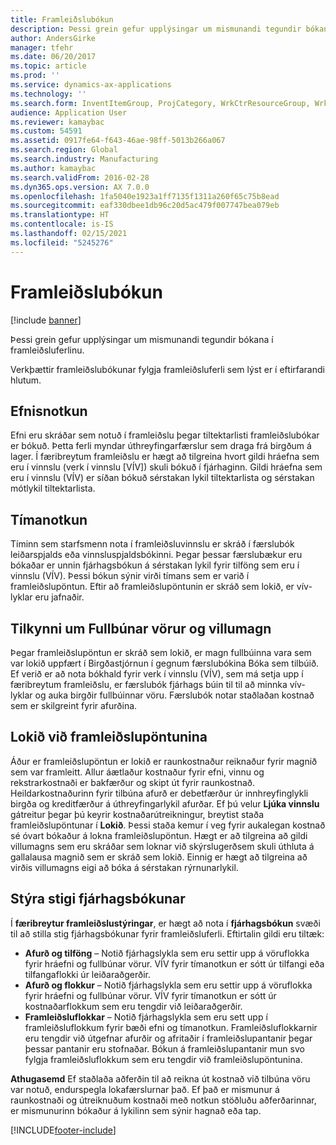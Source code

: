 ```yaml
---
title: Framleiðslubókun
description: Þessi grein gefur upplýsingar um mismunandi tegundir bókana í framleiðsluferlinu.
author: AndersGirke
manager: tfehr
ms.date: 06/20/2017
ms.topic: article
ms.prod: ''
ms.service: dynamics-ax-applications
ms.technology: ''
ms.search.form: InventItemGroup, ProjCategory, WrkCtrResourceGroup, WrkCtrTable
audience: Application User
ms.reviewer: kamaybac
ms.custom: 54591
ms.assetid: 0917fe64-f643-46ae-98ff-5013b266a067
ms.search.region: Global
ms.search.industry: Manufacturing
ms.author: kamaybac
ms.search.validFrom: 2016-02-28
ms.dyn365.ops.version: AX 7.0.0
ms.openlocfilehash: 1fa5040e1923a1ff7135f1311a260f65c75b8ead
ms.sourcegitcommit: eaf330dbee1db96c20d5ac479f007747bea079eb
ms.translationtype: HT
ms.contentlocale: is-IS
ms.lasthandoff: 02/15/2021
ms.locfileid: "5245276"
---
```

# <a name="production-posting"></a>Framleiðslubókun

[!include [banner](../includes/banner.md)]

Þessi grein gefur upplýsingar um mismunandi tegundir bókana í framleiðsluferlinu.

Verkþættir framleiðslubókunar fylgja framleiðsluferli sem lýst er í eftirfarandi hlutum.

## <a name="material-consumption"></a>Efnisnotkun
Efni eru skráðar sem notuð í framleiðslu þegar tiltektarlisti framleiðslubókar er bókuð. Þetta ferli myndar úthreyfingarfærslur sem draga frá birgðum á lager. Í færibreytum framleiðslu er hægt að tilgreina hvort gildi hráefna sem eru í vinnslu (verk í vinnslu \[VÍV\]) skuli bókuð í fjárhaginn. Gildi hráefna sem eru í vinnslu (VÍV) er síðan bókuð sérstakan lykil tiltektarlista og sérstakan mótlykil tiltektarlista.

## <a name="time-consumption"></a>Tímanotkun
Tíminn sem starfsmenn nota í framleiðsluvinnslu er skráð í færslubók leiðarspjalds eða vinnsluspjaldsbókinni. Þegar þessar færslubækur eru bókaðar er unnin fjárhagsbókun á sérstakan lykil fyrir tilföng sem eru í vinnslu (VÍV). Þessi bókun sýnir virði tímans sem er varið í framleiðslupöntun. Eftir að framleiðslupöntunin er skráð sem lokið, er vív-lyklar eru jafnaðir.

## <a name="reporting-finished-goods-and-error-quantities"></a>Tilkynni um Fullbúnar vörur og villumagn
Þegar framleiðslupöntun er skráð sem lokið, er magn fullbúinna vara sem var lokið uppfært í Birgðastjórnun í gegnum færslubókina Bóka sem tilbúið. Ef verið er að nota bókhald fyrir verk í vinnslu (VÍV), sem má setja upp í færibreytum framleiðslu, er færslubók fjárhags búin til til að minnka vív-lyklar og auka birgðir fullbúinnar vöru. Færslubók notar staðlaðan kostnað sem er skilgreint fyrir afurðina.

## <a name="ending-the-production-order"></a>Lokið við framleiðslupöntunina
Áður er framleiðslupöntun er lokið er raunkostnaður reiknaður fyrir magnið sem var framleitt. Allur áætlaður kostnaður fyrir efni, vinnu og rekstrarkostnaði er bakfærður og skipt út fyrir raunkostnað. Heildarkostnaðurinn fyrir tilbúna afurð er debetfærður úr innhreyfinglykli birgða og kreditfærður á úthreyfingarlykil afurðar. Ef þú velur **Ljúka vinnslu** gátreitur þegar þú keyrir kostnaðarútreikningur, breytist staða framleiðslupöntunar í **Lokið**. Þessi staða kemur í veg fyrir aukalegan kostnað sé óvart bókaður á lokna framleiðslupöntun. Hægt er að tilgreina að gildi villumagns sem eru skráðar sem loknar við skýrslugerðsem skuli úthluta á gallalausa magnið sem er skráð sem lokið. Einnig er hægt að tilgreina að virðis villumagns eigi að bóka á sérstakan rýrnunarlykil.

## <a name="controlling-the-level-of-ledger-posting"></a>Stýra stigi fjárhagsbókunar
Í **færibreytur framleiðslustýringar**, er hægt að nota í **fjárhagsbókun** svæði til að stilla stig fjárhagsbókunar fyrir framleiðsluferli. Eftirtalin gildi eru tiltæk:

-   **Afurð og tilföng** – Notið fjárhagslykla sem eru settir upp á vöruflokka fyrir hráefni og fullbúnar vörur. VÍV fyrir tímanotkun er sótt úr tilfangi eða tilfangaflokki úr leiðaraðgerðir.
-   **Afurð og flokkur** – Notið fjárhagslykla sem eru settir upp á vöruflokka fyrir hráefni og fullbúnar vörur. VÍV fyrir tímanotkun er sótt úr kostnaðarflokkum sem eru tengdir við leiðaraðgerðir.
-   **Framleiðsluflokkar** – Notið fjárhagslykla sem eru sett upp í framleiðsluflokkum fyrir bæði efni og tímanotkun. Framleiðsluflokkarnir eru tengdir við útgefnar afurðir og afritaðir í framleiðslupantanir þegar þessar pantanir eru stofnaðar. Bókun á framleiðslupantanir  mun svo fylgja framleiðsluflokkum sem eru tengdir við framleiðslupöntunina.

**Athugasemd** Ef staðlaða aðferðin til að reikna út kostnað við tilbúna vöru var notuð, endurspegla lokafærslurnar það. Ef það er mismunur á raunkostnaði og útreiknuðum kostnaði með notkun stöðluðu aðferðarinnar, er mismunurinn bókaður á lykilinn sem sýnir hagnað eða tap.





[!INCLUDE[footer-include](../../includes/footer-banner.md)]